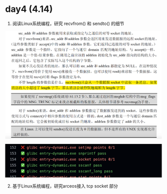 # day4 (4.14)

1. 阅读Linux系统编程，研究 recvfrom() 和 sendto() 的细节

![](../../asserts/0410/3.jpg ':class=myImageClass')

![](../../asserts/0410/5.jpg ':class=myImageClass')

2. 基于Linux系统编程，研究arceos接入 tcp socket 部分
